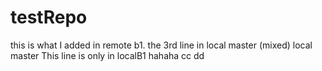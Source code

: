 # testRepo
this is what I added in remote b1.
the 3rd line in local master (mixed)
local master
This line is only in localB1 hahaha
cc
dd
